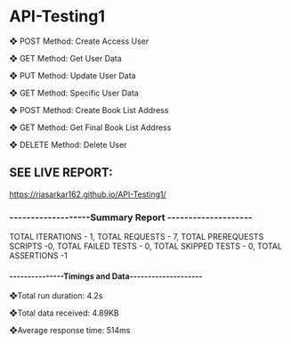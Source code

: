 # API-Testing1

❖ POST Method: Create Access User

❖ GET Method: Get User Data

❖ PUT Method: Update User Data

❖ GET Method: Specific User Data

❖ POST Method: Create Book List Address

❖ GET Method: Get Final Book List Address

❖ DELETE Method: Delete User

## SEE LIVE REPORT:
https://riasarkar162.github.io/API-Testing1/
 
### -------------------Summary Report --------------------
TOTAL ITERATIONS - 1, TOTAL REQUESTS - 7, TOTAL PREREQUESTS SCRIPTS -0, TOTAL FAILED TESTS - 0, TOTAL SKIPPED TESTS - 0, TOTAL ASSERTIONS -1

#### ---------------Timings and Data--------------------
❖Total run duration: 4.2s

 ❖Total data received: 4.89KB
 
 ❖Average response time: 514ms
